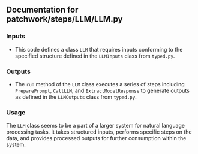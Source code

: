 ## Documentation for patchwork/steps/LLM/LLM.py

### Inputs
- This code defines a class `LLM` that requires inputs conforming to the specified structure defined in the `LLMInputs` class from `typed.py`.

### Outputs
- The `run` method of the `LLM` class executes a series of steps including `PreparePrompt`, `CallLLM`, and `ExtractModelResponse` to generate outputs as defined in the `LLMOutputs` class from `typed.py`.

### Usage
The `LLM` class seems to be a part of a larger system for natural language processing tasks. It takes structured inputs, performs specific steps on the data, and provides processed outputs for further consumption within the system. 